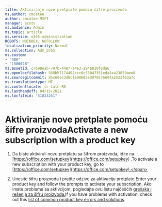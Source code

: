 ```yaml
---
title: Aktiviranje nove pretplate pomoću šifre proizvoda
ms.author: cmcatee
author: cmcatee-MSFT
manager: scotv
ms.audience: Admin
ms.topic: article
ms.service: o365-administration
ROBOTS: NOINDEX, NOFOLLOW
localization_priority: Normal
ms.collection: Adm_O365
ms.custom:
- "480"
- "1500028"
ms.assetid: c7b98eab-707b-4487-a463-294b010f0da6
ms.openlocfilehash: 988bb7174492ccc6c53047351eda8aa23859aee8
ms.sourcegitcommit: 8bc60ec34bc1e40685e3976576e04a2623f63a7c
ms.translationtype: MT
ms.contentlocale: sr-Latn-RS
ms.lasthandoff: 04/15/2021
ms.locfileid: "51823261"
---
```

# <a name="activate-a-new-subscription-with-a-product-key"></a><span data-ttu-id="5c7c4-102">Aktiviranje nove pretplate pomoću šifre proizvoda</span><span class="sxs-lookup"><span data-stu-id="5c7c4-102">Activate a new subscription with a product key</span></span>

1. <span data-ttu-id="5c7c4-103">Da biste aktivirali novu pretplatu sa šifrom proizvoda, idite na [https://office.com/setupkey](https://office.com/setupkey) .</span><span class="sxs-lookup"><span data-stu-id="5c7c4-103">To activate a new subscription with your product key, go to [https://office.com/setupkey](https://office.com/setupkey).</span></span>

2. <span data-ttu-id="5c7c4-104">Unesite šifru proizvoda i pratite odzive za aktivaciju pretplate.</span><span class="sxs-lookup"><span data-stu-id="5c7c4-104">Enter your product key and follow the prompts to activate your subscription.</span></span> <span data-ttu-id="5c7c4-105">Ako imate problema sa aktivcijom, pogledajte ovu listu najčešćih [grešaka i rešenja za šifru proizvoda.](https://docs.microsoft.com/microsoft-365/commerce/product-key-errors-and-solutions)</span><span class="sxs-lookup"><span data-stu-id="5c7c4-105">If you have problems with activation, check out this [list of common product key errors and solutions](https://docs.microsoft.com/microsoft-365/commerce/product-key-errors-and-solutions).</span></span>